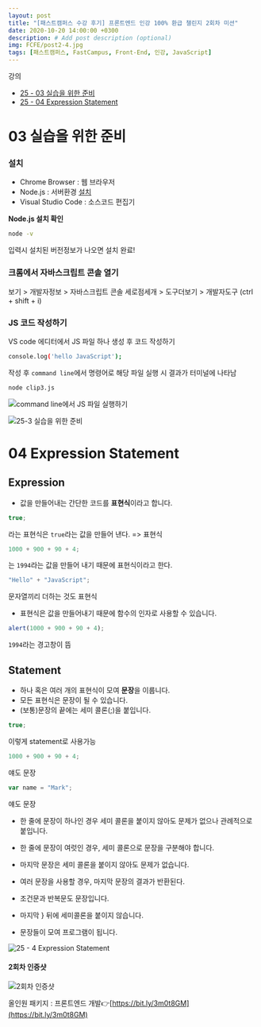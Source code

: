```yaml
---
layout: post
title: "[패스트캠퍼스 수강 후기] 프론트엔드 인강 100% 환급 챌린지 2회차 미션"
date: 2020-10-20 14:00:00 +0300
description: # Add post description (optional)
img: FCFE/post2-4.jpg
tags: [패스트캠퍼스, FastCampus, Front-End, 인강, JavaScript]
---
```


강의

- [25 - 03 실습을 위한 준비](#03-실습을-위한-준비)
- [25 - 04 Expression Statement](#04-Expression-Statement)

# 03 실습을 위한 준비

### 설치

- Chrome Browser : 웹 브라우저
- Node.js : 서버환경 [설치](https://nodejs.org/ko/)
- Visual Studio Code : 소스코드 편집기

**Node.js 설치 확인**

```bash
node -v
```

입력시 설치된 버전정보가 나오면 설치 완료!

### 크롬에서 자바스크립트 콘솔 열기

보기 > 개발자정보 > 자바스크립트 콘솔
세로점세개 > 도구더보기 > 개발자도구 (ctrl + shift + i)

### JS 코드 작성하기

VS code 에디터에서 JS 파일 하나 생성 후 코드 작성하기

```bash
console.log('hello JavaScript');
```

작성 후 `command line`에서 명령어로 해당 파일 실행 시 결과가 터미널에 나타남

```bash
node clip3.js
```

![command line에서 JS 파일 실행하기]({{site.baseurl}}/assets/img/FCFE/post2-2.png)

![25-3 실습을 위한 준비]({{site.baseurl}}/assets/img/FCFE/post2-1.png)

# 04 Expression Statement

## Expression

- 값을 만들어내는 간단한 코드를 **표현식**이라고 합니다.

```jsx
true;
```

라는 표현식은 `true`라는 값을 만들어 낸다. => 표현식

```jsx
1000 + 900 + 90 + 4;
```

는 `1994`라는 값을 만들어 내기 때문에 표현식이라고 한다.

```jsx
"Hello" + "JavaScript";
```

문자열끼리 더하는 것도 표현식

- 표현식은 값을 만들어내기 때문에 함수의 인자로 사용할 수 있습니다.

```jsx
alert(1000 + 900 + 90 + 4);
```

`1994`라는 경고창이 뜸

## Statement

- 하나 혹은 여러 개의 표현식이 모여 **문장**을 이룹니다.
- 모든 표현식은 문장이 될 수 있습니다.
- (보통)문장의 끝에는 세미 콜론(;)을 붙입니다.

```jsx
true;
```

이렇게 statement로 사용가능

```jsx
1000 + 900 + 90 + 4;
```

얘도 문장

```jsx
var name = "Mark";
```

얘도 문장

- 한 줄에 문장이 하나인 경우 세미 콜론을 붙이지 않아도 문제가 없으나 관례적으로 붙입니다.

- 한 줄에 문장이 여럿인 경우, 세미 콜론으로 문장을 구분해야 합니다.
- 마지막 문장은 세미 콜론을 붙이지 않아도 문제가 없습니다.
- 여러 문장을 사용할 경우, 마지막 문장의 결과가 반환된다.

- 조건문과 반복문도 문장입니다.
- 마지막 } 뒤에 세미콜론을 붙이지 않습니다.

- 문장들이 모여 프로그램이 됩니다.

![25 - 4 Expression Statement]({{site.baseurl}}/assets/img/FCFE/post2-3.png)

#### 2회차 인증샷

![2회차 인증샷]({{site.baseurl}}/assets/img/FCFE/post2-4.jpg)

올인원 패키지 : 프론트엔드 개발👉[https://bit.ly/3m0t8GM](https://bit.ly/3m0t8GM)
